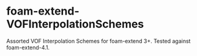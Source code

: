 # foam-extend-VOFInterpolationSchemes
Assorted VOF Interpolation Schemes for foam-extend 3+. Tested against foam-extend-4.1. 
